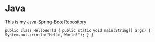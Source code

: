 # Java
This is my Java-Spring-Boot Repository

`
public class HelloWorld {
    public static void main(String[] args) {
        System.out.println("Hello, World!");
    }
}
`

